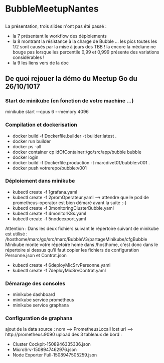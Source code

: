 # BubbleMeetupNantes
## 
La présentation, trois slides n'ont pas été passé :
- la 7 présentant le workflow des déploiements
- la 8 montrant la résistance à la charge de Bubble ... les pics toutes les 1/2 sont causés par la mise à jours des TBB ! la encore la médiane ne bouge pas lorsque les percentile 0,99 et 0,999 présente des variations considérables !
- la 9 les liens vers de la doc

## De quoi rejouer la démo du Meetup Go du 26/10/1017
### Start de minikube (en fonction de votre machine ...)
minikube start --cpus 6 --memory 4096

### Compilation et dockerisation
  - docker build -f Dockerfile.builder -t builder:latest .
  - docker run builder
  - docker ps -all
  - docker container cp idOfContainer:/go/src/app/bubble bubble
  - docker login      
  - docker build -f Dockerfile.production -t marcdivet01/bubble:v001 .
  - docker push votrerepo/bubble:v001

### Déploiement dans minikube
  - kubectl create -f 1grafana.yaml
  - kubectl create -f 2promOperateur.yaml
   --> attendre que le pod de prometheus-operator est bien démaré avant la suite ;-)
  - kubectl create -f 3monitoringClusterBubble.yaml
  - kubectl create -f 4monitorK8s.yaml
  - kubectl create -f 5nodeexport.yaml

Attention : Dans les deux fichiers suivant le répertoire suivant de minikube est
            utilisé : /hosthome/marc/go/src/marc/BubbleV3/partageMinikube/cfgBubble
            Minikube monte votre répetoire home dans /hosthome, c'est donc dans le répertoire si dessus
            qu'il faut copier les fichiers de configuration Personne.json et Contrat.json
  - kubectl create -f 6deployMicSrvPersonne.yaml
  - kubectl create -f 7deployMicSrvContrat.yaml

### Démarage des consoles
  - minikube dashboard
  - minikube service prometheus
  - minikube service graphana

### Configuration de graphana
ajout de la data source : nom --> PrometheusLocalHost url --> http://prometheus:9090
upload des 3 tableaux de bord :
  - Cluster Cockpit-1508946335336.json
  - MicroSrv-1508947462976.json
  - Node Exporter Full-1508947505259.json
  
  
 
